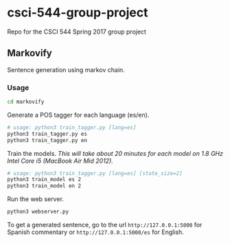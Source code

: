 # csci-544-group-project
Repo for the CSCI 544 Spring 2017 group project

## Markovify
Sentence generation using markov chain.

### Usage
```bash
cd markovify
```
Generate a POS tagger for each language (es/en).
```bash
# usage: python3 train_tagger.py [lang=es]
python3 train_tagger.py es
python3 train_tagger.py en
```
Train the models. *This will take about 20 minutes for each model on 1.8 GHz Intel Core i5 (MacBook Air Mid 2012).*
```bash
# usage: python3 train_tagger.py [lang=es] [state_size=2]
python3 train_model es 2
python3 train_model en 2
```
Run the web server.
```bash
python3 webserver.py
```
To get a generated sentence, go to the url ``http://127.0.0.1:5000`` for Spanish commentary or ``http://127.0.0.1:5000/es`` for English.
